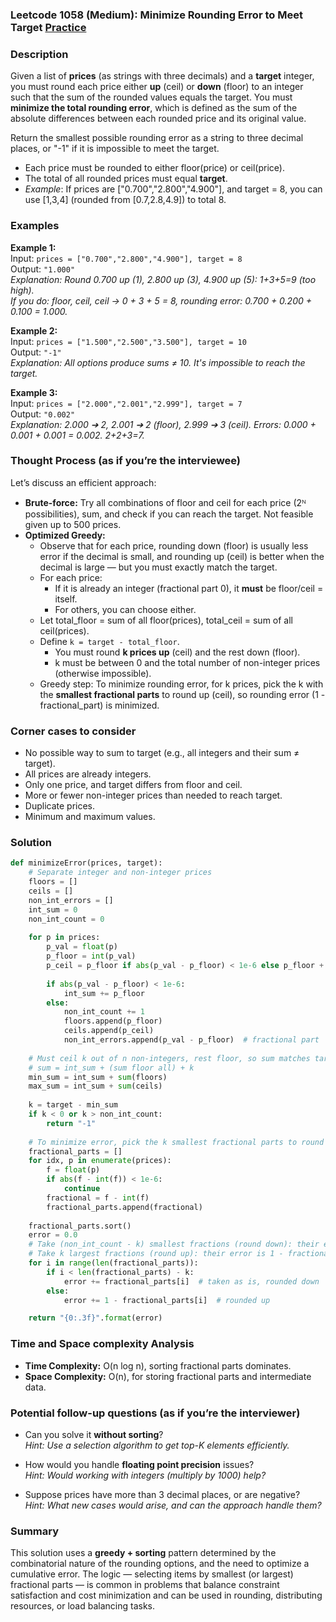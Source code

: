 ### Leetcode 1058 (Medium): Minimize Rounding Error to Meet Target [Practice](https://leetcode.com/problems/minimize-rounding-error-to-meet-target)

### Description  
Given a list of **prices** (as strings with three decimals) and a **target** integer, you must round each price either **up** (ceil) or **down** (floor) to an integer such that the sum of the rounded values equals the target. You must **minimize the total rounding error**, which is defined as the sum of the absolute differences between each rounded price and its original value.

Return the smallest possible rounding error as a string to three decimal places, or "-1" if it is impossible to meet the target.

- Each price must be rounded to either floor(price) or ceil(price).
- The total of all rounded prices must equal **target**.
- *Example*: If prices are ["0.700","2.800","4.900"], and target = 8, you can use [1,3,4] (rounded from [0.7,2.8,4.9]) to total 8.

### Examples  

**Example 1:**  
Input: `prices = ["0.700","2.800","4.900"], target = 8`  
Output: `"1.000"`  
*Explanation: Round 0.700 up (1), 2.800 up (3), 4.900 up (5): 1+3+5=9 (too high).  
If you do: floor, ceil, ceil -> 0 + 3 + 5 = 8, rounding error: 0.700 + 0.200 + 0.100 = 1.000.*

**Example 2:**  
Input: `prices = ["1.500","2.500","3.500"], target = 10`  
Output: `"-1"`  
*Explanation: All options produce sums ≠ 10. It's impossible to reach the target.*

**Example 3:**  
Input: `prices = ["2.000","2.001","2.999"], target = 7`  
Output: `"0.002"`  
*Explanation: 2.000 ➔ 2, 2.001 ➔ 2 (floor), 2.999 ➔ 3 (ceil). Errors: 0.000 + 0.001 + 0.001 = 0.002. 2+2+3=7.*

### Thought Process (as if you’re the interviewee)  
Let’s discuss an efficient approach:

- **Brute-force:** Try all combinations of floor and ceil for each price (2ᴺ possibilities), sum, and check if you can reach the target. Not feasible given up to 500 prices.  
- **Optimized Greedy:**  
  - Observe that for each price, rounding down (floor) is usually less error if the decimal is small, and rounding up (ceil) is better when the decimal is large — but you must exactly match the target.
  - For each price:
    - If it is already an integer (fractional part 0), it **must** be floor/ceil = itself.
    - For others, you can choose either.
  - Let total\_floor = sum of all floor(prices), total\_ceil = sum of all ceil(prices).
  - Define `k = target - total_floor`.  
    - You must round **k prices up** (ceil) and the rest down (floor).
    - k must be between 0 and the total number of non-integer prices (otherwise impossible).
  - Greedy step: To minimize rounding error, for k prices, pick the k with the **smallest fractional parts** to round up (ceil), so rounding error (1 - fractional_part) is minimized.

### Corner cases to consider  
- No possible way to sum to target (e.g., all integers and their sum ≠ target).
- All prices are already integers.
- Only one price, and target differs from floor and ceil.
- More or fewer non-integer prices than needed to reach target.
- Duplicate prices.
- Minimum and maximum values.

### Solution

```python
def minimizeError(prices, target):
    # Separate integer and non-integer prices
    floors = []
    ceils = []
    non_int_errors = []
    int_sum = 0
    non_int_count = 0
    
    for p in prices:
        p_val = float(p)
        p_floor = int(p_val)
        p_ceil = p_floor if abs(p_val - p_floor) < 1e-6 else p_floor + 1
        
        if abs(p_val - p_floor) < 1e-6:
            int_sum += p_floor
        else:
            non_int_count += 1
            floors.append(p_floor)
            ceils.append(p_ceil)
            non_int_errors.append(p_val - p_floor)  # fractional part
    
    # Must ceil k out of n non-integers, rest floor, so sum matches target
    # sum = int_sum + (sum floor all) + k
    min_sum = int_sum + sum(floors)
    max_sum = int_sum + sum(ceils)
    
    k = target - min_sum
    if k < 0 or k > non_int_count:
        return "-1"
    
    # To minimize error, pick the k smallest fractional parts to round up (ceil); rest round down (floor)
    fractional_parts = []
    for idx, p in enumerate(prices):
        f = float(p)
        if abs(f - int(f)) < 1e-6:
            continue
        fractional = f - int(f)
        fractional_parts.append(fractional)
    
    fractional_parts.sort()
    error = 0.0
    # Take (non_int_count - k) smallest fractions (round down): their error is fractional
    # Take k largest fractions (round up): their error is 1 - fractional
    for i in range(len(fractional_parts)):
        if i < len(fractional_parts) - k:
            error += fractional_parts[i]  # taken as is, rounded down
        else:
            error += 1 - fractional_parts[i]  # rounded up

    return "{0:.3f}".format(error)
```

### Time and Space complexity Analysis  

- **Time Complexity:** O(n log n), sorting fractional parts dominates.
- **Space Complexity:** O(n), for storing fractional parts and intermediate data.

### Potential follow-up questions (as if you’re the interviewer)  

- Can you solve it **without sorting**?  
  *Hint: Use a selection algorithm to get top-K elements efficiently.*

- How would you handle **floating point precision** issues?  
  *Hint: Would working with integers (multiply by 1000) help?*

- Suppose prices have more than 3 decimal places, or are negative?  
  *Hint: What new cases would arise, and can the approach handle them?*

### Summary
This solution uses a **greedy + sorting** pattern determined by the combinatorial nature of the rounding options, and the need to optimize a cumulative error. The logic — selecting items by smallest (or largest) fractional parts — is common in problems that balance constraint satisfaction and cost minimization and can be used in rounding, distributing resources, or load balancing tasks.